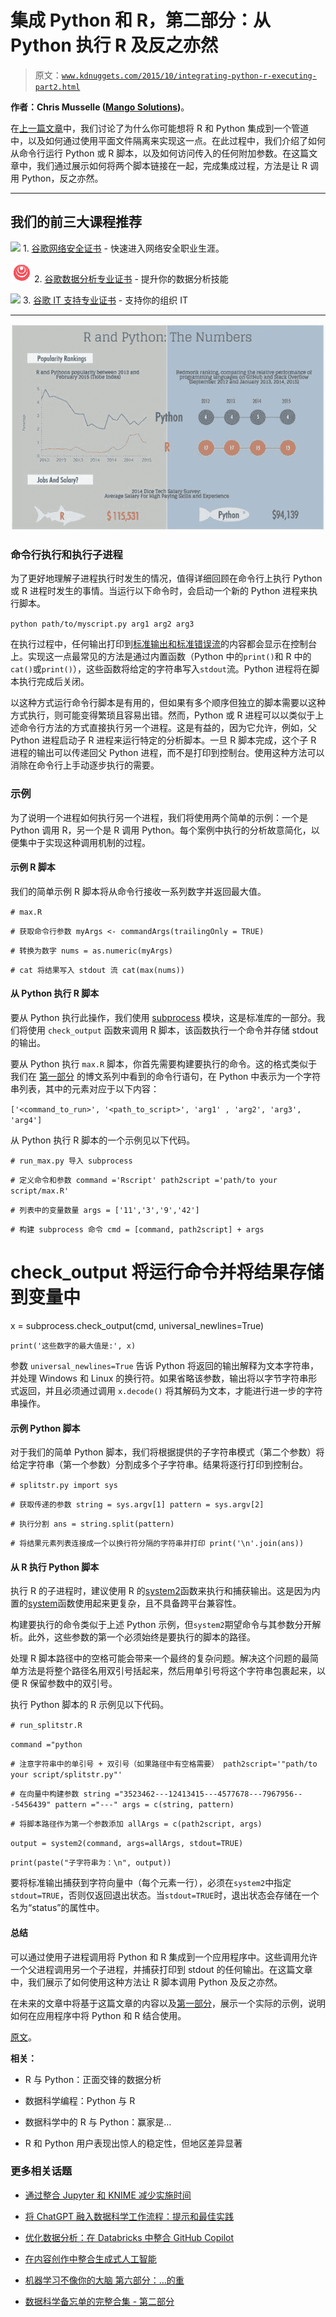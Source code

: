 # 集成 Python 和 R，第二部分：从 Python 执行 R 及反之亦然

> 原文：[`www.kdnuggets.com/2015/10/integrating-python-r-executing-part2.html`](https://www.kdnuggets.com/2015/10/integrating-python-r-executing-part2.html)

**作者：Chris Musselle ([Mango Solutions](http://www.mango-solutions.com))**。

在[上一篇文章](http://www.mango-solutions.com/wp/2015/10/integrating-python-and-r-into-a-data-analysis-pipeline-part-1/)中，我们讨论了为什么你可能想将 R 和 Python 集成到一个管道中，以及如何通过使用平面文件隔离来实现这一点。在此过程中，我们介绍了如何从命令行运行 Python 或 R 脚本，以及如何访问传入的任何附加参数。在这篇文章中，我们通过展示如何将两个脚本链接在一起，完成集成过程，方法是让 R 调用 Python，反之亦然。

* * *

## 我们的前三大课程推荐

![](img/0244c01ba9267c002ef39d4907e0b8fb.png) 1\. [谷歌网络安全证书](https://www.kdnuggets.com/google-cybersecurity) - 快速进入网络安全职业生涯。

![](img/e225c49c3c91745821c8c0368bf04711.png) 2\. [谷歌数据分析专业证书](https://www.kdnuggets.com/google-data-analytics) - 提升你的数据分析技能

![](img/0244c01ba9267c002ef39d4907e0b8fb.png) 3\. [谷歌 IT 支持专业证书](https://www.kdnuggets.com/google-itsupport) - 支持你的组织 IT

* * *

![](img/0eb09d69ebb8a6b50ef17b89287ac9a4.png)

### 命令行执行和执行子进程

为了更好地理解子进程执行时发生的情况，值得详细回顾在命令行上执行 Python 或 R 进程时发生的事情。当运行以下命令时，会启动一个新的 Python 进程来执行脚本。

`python path/to/myscript.py arg1 arg2 arg3`

在执行过程中，任何输出打印到[标准输出和标准错误流](https://en.wikipedia.org/wiki/Standard_streams)的内容都会显示在控制台上。实现这一点最常见的方法是通过内置函数（Python 中的`print()`和 R 中的`cat()`或`print()`），这些函数将给定的字符串写入`stdout`流。Python 进程将在脚本执行完成后关闭。

以这种方式运行命令行脚本是有用的，但如果有多个顺序但独立的脚本需要以这种方式执行，则可能变得繁琐且容易出错。然而，Python 或 R 进程可以以类似于上述命令行方法的方式直接执行另一个进程。这是有益的，因为它允许，例如，父 Python 进程启动子 R 进程来运行特定的分析脚本。一旦 R 脚本完成，这个子 R 进程的输出可以传递回父 Python 进程，而不是打印到控制台。使用这种方法可以消除在命令行上手动逐步执行的需要。

### 示例

为了说明一个进程如何执行另一个进程，我们将使用两个简单的示例：一个是 Python 调用 R，另一个是 R 调用 Python。每个案例中执行的分析故意简化，以便集中于实现这种调用机制的过程。

#### 示例 R 脚本

我们的简单示例 R 脚本将从命令行接收一系列数字并返回最大值。

`# max.R`

`# 获取命令行参数 myArgs <- commandArgs(trailingOnly = TRUE)`

`# 转换为数字 nums = as.numeric(myArgs)`

`# cat 将结果写入 stdout 流 cat(max(nums))`

#### 从 Python 执行 R 脚本

要从 Python 执行此操作，我们使用 [subprocess](https://docs.python.org/3/library/subprocess.html) 模块，这是标准库的一部分。我们将使用 `check_output` 函数来调用 R 脚本，该函数执行一个命令并存储 stdout 的输出。

要从 Python 执行 `max.R` 脚本，你首先需要构建要执行的命令。这的格式类似于我们在 [第一部分](http://www.mango-solutions.com/wp/2015/10/integrating-python-and-r-into-a-data-analysis-pipeline-part-1/) 的博文系列中看到的命令行语句，在 Python 中表示为一个字符串列表，其中的元素对应于以下内容：

`['<command_to_run>', '<path_to_script>', 'arg1' , 'arg2', 'arg3', 'arg4']`

从 Python 执行 R 脚本的一个示例见以下代码。

`# run_max.py 导入 subprocess`

`# 定义命令和参数 command ='Rscript' path2script ='path/to your script/max.R'`

`# 列表中的变量数量 args = ['11','3','9','42']`

`# 构建 subprocess 命令 cmd = [command, path2script] + args`

# check_output 将运行命令并将结果存储到变量中

x = subprocess.check_output(cmd, universal_newlines=True)

`print('这些数字的最大值是:', x)`

参数 `universal_newlines=True` 告诉 Python 将返回的输出解释为文本字符串，并处理 Windows 和 Linux 的换行符。如果省略该参数，输出将以字节字符串形式返回，并且必须通过调用 `x.decode()` 将其解码为文本，才能进行进一步的字符串操作。

#### 示例 Python 脚本

对于我们的简单 Python 脚本，我们将根据提供的子字符串模式（第二个参数）将给定字符串（第一个参数）分割成多个子字符串。结果将逐行打印到控制台。

`# splitstr.py import sys`

`# 获取传递的参数 string = sys.argv[1] pattern = sys.argv[2]`

`# 执行分割 ans = string.split(pattern)`

`# 将结果元素列表连接成一个以换行符分隔的字符串并打印 print('\n'.join(ans))`

#### 从 R 执行 Python 脚本

执行 R 的子进程时，建议使用 R 的[system2](https://stat.ethz.ch/R-manual/R-devel/library/base/html/system2.html)函数来执行和捕获输出。这是因为内置的[system](https://stat.ethz.ch/R-manual/R-devel/library/base/html/system.html)函数使用起来更复杂，且不具备跨平台兼容性。

构建要执行的命令类似于上述 Python 示例，但`system2`期望命令与其参数分开解析。此外，这些参数的第一个必须始终是要执行的脚本的路径。

处理 R 脚本路径中的空格可能会带来一个最终的复杂问题。解决这个问题的最简单方法是将整个路径名用双引号括起来，然后用单引号将这个字符串包裹起来，以便 R 保留参数中的双引号。

执行 Python 脚本的 R 示例见以下代码。

`# run_splitstr.R`

`command ="python`

`# 注意字符串中的单引号 + 双引号（如果路径中有空格需要） path2script='"path/to your script/splitstr.py"'`

`# 在向量中构建参数 string ="3523462---12413415---4577678---7967956---5456439" pattern ="---" args = c(string, pattern)`

`# 将脚本路径作为第一个参数添加 allArgs = c(path2script, args)`

`output = system2(command, args=allArgs, stdout=TRUE)`

`print(paste("子字符串为：\n", output))`

要将标准输出捕获到字符向量中（每个元素一行），必须在`system2`中指定`stdout=TRUE`，否则仅返回退出状态。当`stdout=TRUE`时，退出状态会存储在一个名为“status”的属性中。

#### 总结

可以通过使用子进程调用将 Python 和 R 集成到一个应用程序中。这些调用允许一个父进程调用另一个子进程，并捕获打印到 stdout 的任何输出。在这篇文章中，我们展示了如何使用这种方法让 R 脚本调用 Python 及反之亦然。

在未来的文章中将基于这篇文章的内容以及[第一部分](http://www.mango-solutions.com/wp/2015/10/integrating-python-and-r-into-a-data-analysis-pipeline-part-1/)，展示一个实际的示例，说明如何在应用程序中将 Python 和 R 结合使用。

[原文](http://www.mango-solutions.com/wp/2015/10/integrating-python-and-r-part-ii-executing-r-from-python-and-vice-versa/ )。

**相关：**

+   R 与 Python：正面交锋的数据分析

+   数据科学编程：Python 与 R

+   数据科学中的 R 与 Python：赢家是…

+   R 和 Python 用户表现出惊人的稳定性，但地区差异显著

### 更多相关话题

+   [通过整合 Jupyter 和 KNIME 减少实施时间](https://www.kdnuggets.com/2021/12/cutting-implementation-time-integrating-jupyter-knime.html)

+   [将 ChatGPT 融入数据科学工作流程：提示和最佳实践](https://www.kdnuggets.com/2023/05/integrating-chatgpt-data-science-workflows-tips-best-practices.html)

+   [优化数据分析：在 Databricks 中整合 GitHub Copilot](https://www.kdnuggets.com/optimizing-data-analytics-integrating-github-copilot-in-databricks)

+   [在内容创作中整合生成式人工智能](https://www.kdnuggets.com/integrating-generative-ai-in-content-creation)

+   [机器学习不像你的大脑 第六部分：…的重](https://www.kdnuggets.com/2022/08/machine-learning-like-brain-part-6-importance-precise-synapse-weights-ability-set-quickly.html)

+   [数据科学备忘单的完整合集 - 第二部分](https://www.kdnuggets.com/2022/02/complete-collection-data-science-cheat-sheets-part-2.html)
